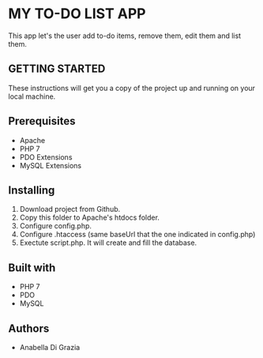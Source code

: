 # MY TO-DO LIST APP
 This app let's the user add to-do items, remove them, edit them and list them.

## GETTING STARTED
These instructions will get you a copy of the project up and running on your local machine.

## Prerequisites
- Apache
- PHP 7
- PDO Extensions
- MySQL Extensions

## Installing
 1. Download project from Github.
 2. Copy this folder to Apache's htdocs folder.
 3. Configure config.php.
 4. Configure .htaccess (same baseUrl that the one indicated in config.php)
 5. Exectute script.php. It will create and fill the database.

## Built with
- PHP 7
- PDO
- MySQL

## Authors
- Anabella Di Grazia


